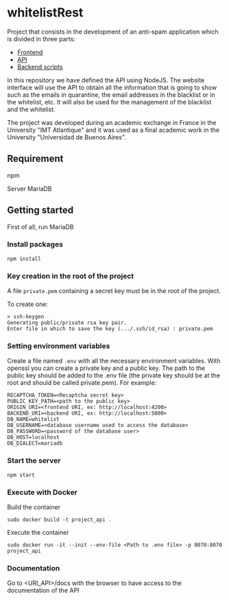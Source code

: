 # whitelistRest

Project that consists in the development of an anti-spam application which is divided in
three parts:

* [Frontend](https://github.com/agustinzorzano/listeBlancheFrontend)
* [API](https://github.com/agustinzorzano/whitelistRest)
* [Backend scripts](https://github.com/agustinzorzano/liste_blanche_backend) 

In this repository we have defined the API using NodeJS. The website interface
will use the API to obtain all the information that is going to show such as
the emails in quarantine, the email addresses in the blacklist or in the whitelist, etc.
It will also be used for the management of the blacklist and the whitelist. 

The project was developed during an academic exchange in France in the University "IMT Atlantique"
and it was used as a final academic work in the University "Universidad de Buenos Aires".


## Requirement

npm

Server MariaDB

## Getting started

First of all, run MariaDB

### Install packages

`npm install`

### Key creation in the root of the project

A file `private.pem` containing a secret key must be in the root of the project.

To create one:

```text
> ssh-keygen
Generating public/private rsa key pair.
Enter file in which to save the key (.../.ssh/id_rsa) : private.pem
```

### Setting environment variables

Create a file named `.env` with all the necessary environment variables.
With openssl you can create a private key and a public key. The path to the public key should be added to the .env file (the private key should be at the root and should be called private.pem).
For example:

```text
RECAPTCHA_TOKEN=<Recaptcha secret key>
PUBLIC_KEY_PATH=<path to the public key>
ORIGIN_URI=<frontend URI, ex: http://localhost:4200>
BACKEND_URI=<backend URI, ex: http://localhost:5000>
DB_NAME=whitelist
DB_USERNAME=<database username used to access the database>
DB_PASSWORD=<password of the database user>
DB_HOST=localhost
DB_DIALECT=mariadb
```

### Start the server

`npm start`

### Execute with Docker

Build the container

`sudo docker build -t project_api .`

Execute the container

`sudo docker run -it --init --env-file <Path to .env file> -p 8070:8070 project_api`

### Documentation

Go to <URI_API>/docs with the browser to have access to the documentation of the API
